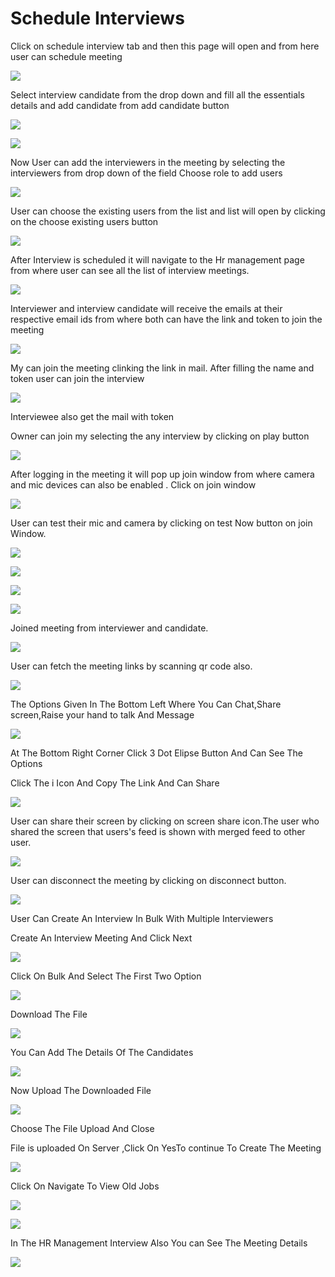 # Schedule Interviews

Click on schedule interview tab and then this page will open and from here user can schedule meeting 

![](../.gitbook/assets/image%20%28476%29.png)

Select interview candidate from the drop down and fill all the essentials details and add candidate from add candidate button

![](../.gitbook/assets/image%20%28498%29.png)

![](../.gitbook/assets/image%20%28401%29.png)

Now User can add the interviewers in the meeting by selecting the interviewers from drop down of the field Choose role to add users

![](../.gitbook/assets/image%20%28405%29.png)

User can choose the existing users from the list and list will open by clicking on the choose existing users button

![](../.gitbook/assets/image%20%28420%29.png)

After Interview is scheduled it will navigate to the Hr management page from where user can see all the list of interview meetings.

![](../.gitbook/assets/image%20%28399%29.png)

Interviewer and interview candidate will receive  the emails at their respective email ids from where both can have the link and token to join the meeting

![](../.gitbook/assets/image%20%28424%29.png)

My can join the meeting clinking the link in mail. After filling the name and token user can join the interview 

![](../.gitbook/assets/image%20%28506%29.png)

Interviewee also get the mail with token 

Owner can join my selecting the any interview by clicking on play button

![](../.gitbook/assets/image%20%28441%29.png)

After logging in the meeting it will pop up join window from where camera and mic devices can also be enabled . Click on join window

![](../.gitbook/assets/image%20%28501%29.png)

User can test their mic and camera by clicking on test Now button on join Window.

![](../.gitbook/assets/image%20%28491%29.png)

![](../.gitbook/assets/image%20%28455%29.png)

![](../.gitbook/assets/image%20%28494%29.png)

![](../.gitbook/assets/image%20%28451%29.png)

Joined meeting from interviewer and candidate.

![](../.gitbook/assets/image%20%28462%29.png)

User can fetch the meeting links by scanning qr code also.

![](../.gitbook/assets/image%20%28413%29.png)

The Options Given In The Bottom Left Where You Can Chat,Share screen,Raise your hand to talk And Message

![](../.gitbook/assets/image%20%28481%29.png)

At The Bottom Right Corner Click 3 Dot Elipse Button And Can See The Options

Click The i Icon And Copy The Link And Can Share

![](../.gitbook/assets/image%20%28427%29.png)

User can share their screen by clicking on screen share icon.The user who shared the screen that users's feed is shown with merged feed to other user. 

![](../.gitbook/assets/image%20%28392%29.png)

User can disconnect the meeting by clicking on disconnect button.

![](../.gitbook/assets/image%20%28448%29.png)

User Can Create An Interview In Bulk With Multiple Interviewers

Create An Interview Meeting And Click Next

![](../.gitbook/assets/image%20%28431%29.png)

Click On Bulk And Select The First Two Option

![](../.gitbook/assets/image%20%28466%29.png)

Download The File

![](../.gitbook/assets/image%20%28454%29.png)

You Can Add The Details Of The Candidates

![](../.gitbook/assets/image%20%28493%29.png)

Now Upload The Downloaded File

![](../.gitbook/assets/image%20%28406%29.png)

Choose The File Upload And Close

File is uploaded On Server ,Click On YesTo continue To Create The Meeting

![](../.gitbook/assets/image%20%28410%29.png)

Click On Navigate To View Old Jobs

![](../.gitbook/assets/image%20%28443%29.png)

![](../.gitbook/assets/image%20%28469%29.png)

In The HR Management Interview Also You can See The Meeting Details

![](../.gitbook/assets/image%20%28490%29.png)








